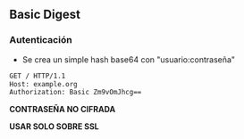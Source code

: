 ## Basic Digest
### Autenticación

* Se crea un simple hash base64 con "usuario:contraseña"

```bash
GET / HTTP/1.1
Host: example.org
Authorization: Basic Zm9vOmJhcg==
```
**CONTRASEÑA NO CIFRADA**

**USAR SOLO SOBRE SSL**